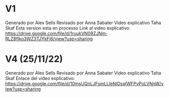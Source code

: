 # V1
Generado por Alex Sells
Revisado por Anna Sabater
Video explicativo Taha Skaf
Esta version esta en processo
Link al video explicativo: https://drive.google.com/file/d/1ruukVN09ZJNm-RLZ8fIko3WZ3TJYkFj6/view?usp=sharing

# V4 (25/11/22)
Generado por Alex Sells
Revisado por Anna Sabater
Video explicativo Taha Skaf
Enlace del video explicativo: https://drive.google.com/file/d/10msUQnLJFsmLLIeNIDsqlWFPvPoLVNnW/view?usp=sharing
